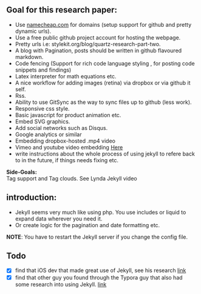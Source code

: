 ## Goal for this research paper:
- Use [namecheap.com](namecheap.com) for domains (setup support for github and pretty dynamic urls).
- Use a free public github project account for hosting the webpage.
- Pretty urls i.e: stylekit.org/blog/quartz-research-part-two.   
- A blog with Pagination, posts should be written in github flavoured markdown.
- Code fencing (Support for rich code language styling , for posting code snippets and findings)
- Latex interpreter for math equations etc.  
- A nice workflow for adding images (retina) via dropbox or via github it self.
- Rss.
- Ability to use GitSync as the way to sync files up to github (less work).
- Responsive css style.
- Basic javascript for product animation etc.  
- Embed SVG graphics.
- Add social networks such as Disqus.
- Google analytics or similar
- Embedding dropbox-hosted .mp4 video
- Vimeo and youtube video embedding [Here](http://www.adamwadeharris.com/how-to-easily-embed-youtube-videos-in-jekyll-sites-without-a-plugin/)
- write instructions about the whole process of using jekyll to refere back to in the future, if things needs fixing etc.  

**Side-Goals:**   
Tag support and Tag clouds. See Lynda Jekyll video

## **introduction:**
- Jekyll seems very much like using php. You use includes or liquid to expand data wherever you need it.
- Or create logic for the pagination and date formatting etc.

**NOTE**: You have to restart the Jekyll server if you change the config file.

## **Todo**

- [x] find that iOS dev that made great use of Jekyll, see his research [link](http://mikebuss.com)
- [x] find that other guy you found through the Typora guy that also had some research into using Jekyll. [link](http://abdelraoof.com/blog/2014/07/25/moving-to-jekyll/)
